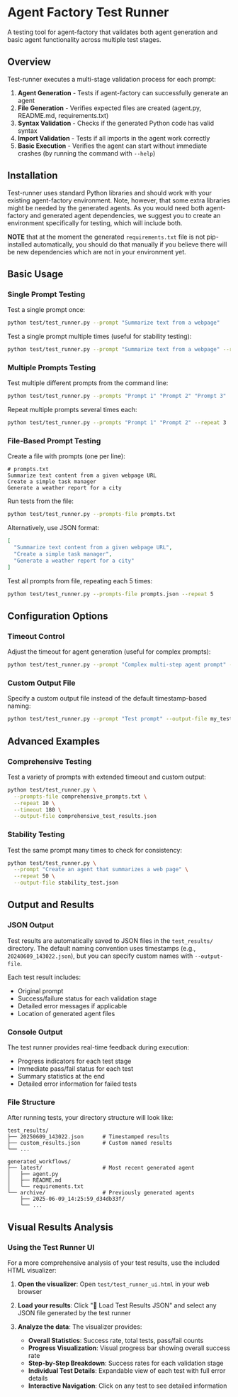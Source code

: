 # Agent Factory Test Runner

A testing tool for agent-factory that validates both agent generation and basic agent functionality across multiple test stages.

## Overview

Test-runner executes a multi-stage validation process for each prompt:

1. **Agent Generation** - Tests if agent-factory can successfully generate an agent
2. **File Generation** - Verifies expected files are created (agent.py, README.md, requirements.txt)
3. **Syntax Validation** - Checks if the generated Python code has valid syntax
4. **Import Validation** - Tests if all imports in the agent work correctly
5. **Basic Execution** - Verifies the agent can start without immediate crashes (by running the command with `--help`)

## Installation

Test-runner uses standard Python libraries and should work with your existing agent-factory environment. Note, however, that some extra libraries might be needed by the generated agents. As you would need both agent-factory and generated agent dependencies, we suggest you to create an environment specifically for testing, which will include both.

**NOTE** that at the moment the generated `requirements.txt` file is not pip-installed automatically, you should do that manually if you believe there will be new dependencies which are not in your environment yet.

## Basic Usage

### Single Prompt Testing

Test a single prompt once:
```bash
python test/test_runner.py --prompt "Summarize text from a webpage"
```

Test a single prompt multiple times (useful for stability testing):
```bash
python test/test_runner.py --prompt "Summarize text from a webpage" --repeat 5
```

### Multiple Prompts Testing

Test multiple different prompts from the command line:
```bash
python test/test_runner.py --prompts "Prompt 1" "Prompt 2" "Prompt 3"
```

Repeat multiple prompts several times each:
```bash
python test/test_runner.py --prompts "Prompt 1" "Prompt 2" --repeat 3
```

### File-Based Prompt Testing

Create a file with prompts (one per line):
```
# prompts.txt
Summarize text content from a given webpage URL
Create a simple task manager
Generate a weather report for a city
```

Run tests from the file:
```bash
python test/test_runner.py --prompts-file prompts.txt
```

Alternatively, use JSON format:
```json
[
  "Summarize text content from a given webpage URL",
  "Create a simple task manager",
  "Generate a weather report for a city"
]
```

Test all prompts from file, repeating each 5 times:
```bash
python test/test_runner.py --prompts-file prompts.json --repeat 5
```

## Configuration Options

### Timeout Control

Adjust the timeout for agent generation (useful for complex prompts):
```bash
python test/test_runner.py --prompt "Complex multi-step agent prompt" --timeout 300
```

### Custom Output File

Specify a custom output file instead of the default timestamp-based naming:
```bash
python test/test_runner.py --prompt "Test prompt" --output-file my_test_results.json
```

## Advanced Examples

### Comprehensive Testing

Test a variety of prompts with extended timeout and custom output:
```bash
python test/test_runner.py \
  --prompts-file comprehensive_prompts.txt \
  --repeat 10 \
  --timeout 180 \
  --output-file comprehensive_test_results.json
```

### Stability Testing

Test the same prompt many times to check for consistency:
```bash
python test/test_runner.py \
  --prompt "Create an agent that summarizes a web page" \
  --repeat 50 \
  --output-file stability_test.json
```


## Output and Results

### JSON Output

Test results are automatically saved to JSON files in the `test_results/` directory. The default naming convention uses timestamps (e.g., `20240609_143022.json`), but you can specify custom names with `--output-file`.

Each test result includes:
- Original prompt
- Success/failure status for each validation stage
- Detailed error messages if applicable
- Location of generated agent files

### Console Output

The test runner provides real-time feedback during execution:
- Progress indicators for each test stage
- Immediate pass/fail status for each test
- Summary statistics at the end
- Detailed error information for failed tests


### File Structure

After running tests, your directory structure will look like:
```
test_results/
├── 20250609_143022.json      # Timestamped results
├── custom_results.json       # Custom named results
└── ...

generated_workflows/
├── latest/                   # Most recent generated agent
│   ├── agent.py
│   ├── README.md
│   └── requirements.txt
└── archive/                  # Previously generated agents
    ├── 2025-06-09_14:25:59_d34db33f/
    └── ...
```

## Visual Results Analysis

### Using the Test Runner UI

For a more comprehensive analysis of your test results, use the included HTML visualizer:

1. **Open the visualizer**: Open `test/test_runner_ui.html` in your web browser

2. **Load your results**: Click "📂 Load Test Results JSON" and select any JSON file generated by the test runner

3. **Analyze the data**: The visualizer provides:
   - **Overall Statistics**: Success rate, total tests, pass/fail counts
   - **Progress Visualization**: Visual progress bar showing overall success rate
   - **Step-by-Step Breakdown**: Success rates for each validation stage
   - **Individual Test Details**: Expandable view of each test with full error details
   - **Interactive Navigation**: Click on any test to see detailed information
